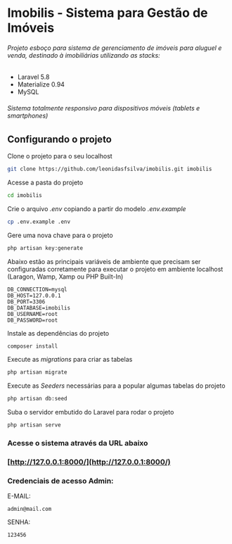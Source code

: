# Imobilis - Sistema para Gestão de Imóveis
###### Projeto esboço para sistema de gerenciamento de imóveis para aluguel e venda, destinado à imobiliárias utilizando as stacks:

* Laravel 5.8
* Materialize 0.94
* MySQL

###### Sistema totalmente responsivo para dispositivos móveis (tablets e smartphones)


## Configurando o projeto
Clone o projeto para o seu localhost
```sh
git clone https://github.com/leonidasfsilva/imobilis.git imobilis
```

Acesse a pasta do projeto
```sh
cd imobilis
```

Crie o arquivo *.env* copiando a partir do modelo *.env.example*
```sh
cp .env.example .env
```
Gere uma nova chave para o projeto
```sh
php artisan key:generate
```

Abaixo estão as principais variáveis de ambiente  que precisam ser configuradas corretamente para executar o projeto em ambiente localhost (Laragon, Wamp, Xamp ou PHP Built-In)
```dosini
DB_CONNECTION=mysql
DB_HOST=127.0.0.1
DB_PORT=3306
DB_DATABASE=imobilis
DB_USERNAME=root
DB_PASSWORD=root
```

Instale as dependências do projeto
```sh
composer install
```
Execute as *migrations* para criar as tabelas
```sh
php artisan migrate
```
Execute as *Seeders* necessárias para a popular algumas tabelas do projeto
```sh
php artisan db:seed
```
Suba o servidor embutido do Laravel para rodar o projeto
```sh
php artisan serve
```

### Acesse o sistema através da URL abaixo

### [http://127.0.0.1:8000/](http://127.0.0.1:8000/)

### Credenciais de acesso Admin:
E-MAIL:
```dosini
admin@mail.com
```
SENHA:
```dosini
123456
```
